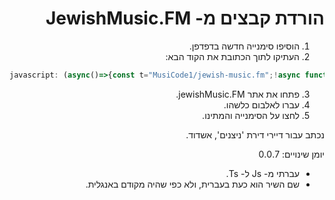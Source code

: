 <div dir="rtl">

# הורדת קבצים מ- JewishMusic.FM
  1. הוסיפו סימנייה חדשה בדפדפן.
  2. העתיקו לתוך הכתובת את הקוד הבא:
  
<div dir="ltr">
  
  ```js
javascript: (async()=>{const t="MusiCode1/jewish-music.fm";!async function(t){const e=document.createElement("script");e.type="text/javascript",e.src=t,document.head.appendChild(e),await new Promise((t=>e.onload=t))}(`https://cdn.jsdelivr.net/gh/${t}@${await async function(t){const e=await fetch(`https://api.github.com/repos/${t}/releases`),n=await e.json();return console.log(n[0].tag_name),n[0].tag_name}(t)}/build/bundle.js`)})();
  ```
 </div> 
  
  3. פתחו את אתר jewishMusic.FM.
  4. עברו לאלבום כלשהו.
  5. לחצו על הסימנייה והמתינו.

  נכתב עבור דיירי דירת 'ניצנים', אשדוד.

  יומן שינויים:
  0.0.7
  - עברתי מ- Js ל- Ts.
  - שם השיר הוא כעת בעברית, ולא כפי שהיה מקודם באנגלית.
</div>
